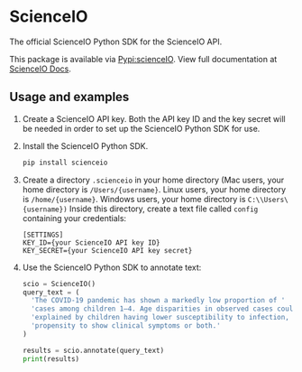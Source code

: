 # ScienceIO

The official ScienceIO Python SDK for the ScienceIO API.

This package is available via [Pypi:scienceIO](https://pypi.org/project/scienceio/). View full documentation at [ScienceIO Docs](https://docs.science.io/docs).


## Usage and examples

1. Create a ScienceIO API key. Both the API key ID and the key secret will be
needed in order to set up the ScienceIO Python SDK for use.

2. Install the ScienceIO Python SDK.

   ```python
   pip install scienceio
   ```

3. Create a directory `.scienceio` in your home directory (Mac users, your home directory is `/Users/{username}`. Linux users, your home directory is `/home/{username}`. Windows users, your home directory is `C:\\Users\{username})` Inside this directory, create a text file called `config` containing your credentials:

   ```
   [SETTINGS]
   KEY_ID={your ScienceIO API key ID}
   KEY_SECRET={your ScienceIO API key secret}
   ```

4. Use the ScienceIO Python SDK to annotate text:

   ```python
   scio = ScienceIO()
   query_text = (
     'The COVID-19 pandemic has shown a markedly low proportion of '
     'cases among children 1–4. Age disparities in observed cases could be '
     'explained by children having lower susceptibility to infection, lower '
     'propensity to show clinical symptoms or both.'
   )

   results = scio.annotate(query_text)
   print(results)
   ```
